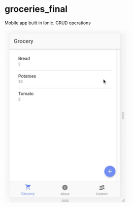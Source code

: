 # groceries_final

Mobile app built in Ionic.
CRUD operations

<a href="https://github.com/Rdohrman/images/blob/main/groceries.png"><img src="https://github.com/Rdohrman/images/blob/main/groceries.png" style="width: 550px; max-width: 80%; height: auto" title="Click to enlarge picture" />
  
